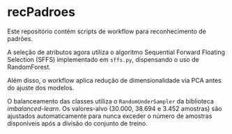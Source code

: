 # recPadroes

Este repositório contém scripts de workflow para reconhecimento de padrões.

A seleção de atributos agora utiliza o algoritmo Sequential Forward Floating Selection
(SFFS) implementado em `sffs.py`, dispensando o uso de RandomForest.

Além disso, o workflow aplica redução de dimensionalidade via PCA antes do
ajuste dos modelos.

O balanceamento das classes utiliza o `RandomUnderSampler` da
biblioteca *imbalanced-learn*. Os valores-alvo (30.000, 38.694 e 3.452
amostras) são ajustados automaticamente para nunca exceder o número de
amostras disponíveis após a divisão do conjunto de treino.

